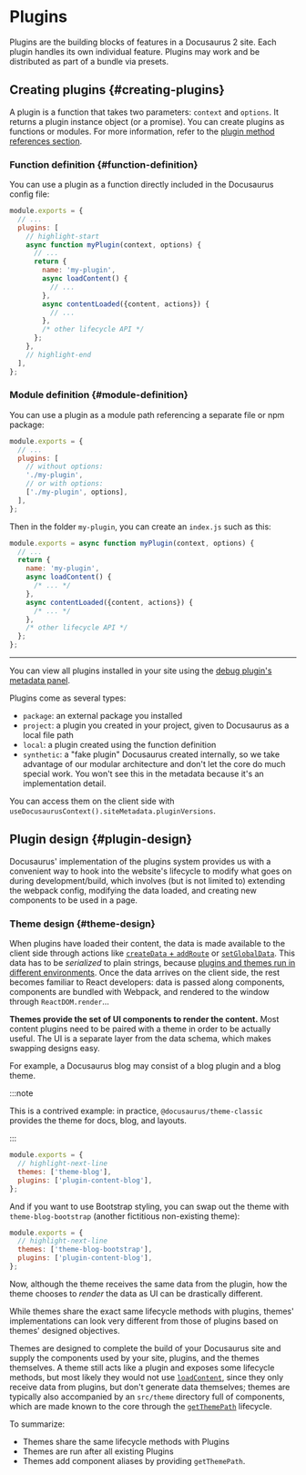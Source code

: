# Plugins

Plugins are the building blocks of features in a Docusaurus 2 site. Each plugin handles its own individual feature. Plugins may work and be distributed as part of a bundle via presets.

## Creating plugins {#creating-plugins}

A plugin is a function that takes two parameters: `context` and `options`. It returns a plugin instance object (or a promise). You can create plugins as functions or modules. For more information, refer to the [plugin method references section](../api/plugin-methods/README.md).

### Function definition {#function-definition}

You can use a plugin as a function directly included in the Docusaurus config file:

```js title="docusaurus.config.js"
module.exports = {
  // ...
  plugins: [
    // highlight-start
    async function myPlugin(context, options) {
      // ...
      return {
        name: 'my-plugin',
        async loadContent() {
          // ...
        },
        async contentLoaded({content, actions}) {
          // ...
        },
        /* other lifecycle API */
      };
    },
    // highlight-end
  ],
};
```

### Module definition {#module-definition}

You can use a plugin as a module path referencing a separate file or npm package:

```js title="docusaurus.config.js"
module.exports = {
  // ...
  plugins: [
    // without options:
    './my-plugin',
    // or with options:
    ['./my-plugin', options],
  ],
};
```

Then in the folder `my-plugin`, you can create an `index.js` such as this:

```js title="my-plugin.js"
module.exports = async function myPlugin(context, options) {
  // ...
  return {
    name: 'my-plugin',
    async loadContent() {
      /* ... */
    },
    async contentLoaded({content, actions}) {
      /* ... */
    },
    /* other lifecycle API */
  };
};
```

---

You can view all plugins installed in your site using the [debug plugin's metadata panel](/__docusaurus/debug/metadata).

Plugins come as several types:

- `package`: an external package you installed
- `project`: a plugin you created in your project, given to Docusaurus as a local file path
- `local`: a plugin created using the function definition
- `synthetic`: a "fake plugin" Docusaurus created internally, so we take advantage of our modular architecture and don't let the core do much special work. You won't see this in the metadata because it's an implementation detail.

You can access them on the client side with `useDocusaurusContext().siteMetadata.pluginVersions`.

## Plugin design {#plugin-design}

Docusaurus' implementation of the plugins system provides us with a convenient way to hook into the website's lifecycle to modify what goes on during development/build, which involves (but is not limited to) extending the webpack config, modifying the data loaded, and creating new components to be used in a page.

### Theme design {#theme-design}

When plugins have loaded their content, the data is made available to the client side through actions like [`createData` + `addRoute`](../api/plugin-methods/lifecycle-apis.md#addRoute) or [`setGlobalData`](../api/plugin-methods/lifecycle-apis.md#setGlobalData). This data has to be _serialized_ to plain strings, because [plugins and themes run in different environments](./architecture.md). Once the data arrives on the client side, the rest becomes familiar to React developers: data is passed along components, components are bundled with Webpack, and rendered to the window through `ReactDOM.render`...

**Themes provide the set of UI components to render the content.** Most content plugins need to be paired with a theme in order to be actually useful. The UI is a separate layer from the data schema, which makes swapping designs easy.

For example, a Docusaurus blog may consist of a blog plugin and a blog theme.

:::note

This is a contrived example: in practice, `@docusaurus/theme-classic` provides the theme for docs, blog, and layouts.

:::

```js title="docusaurus.config.js"
module.exports = {
  // highlight-next-line
  themes: ['theme-blog'],
  plugins: ['plugin-content-blog'],
};
```

And if you want to use Bootstrap styling, you can swap out the theme with `theme-blog-bootstrap` (another fictitious non-existing theme):

```js title="docusaurus.config.js"
module.exports = {
  // highlight-next-line
  themes: ['theme-blog-bootstrap'],
  plugins: ['plugin-content-blog'],
};
```

Now, although the theme receives the same data from the plugin, how the theme chooses to _render_ the data as UI can be drastically different.

While themes share the exact same lifecycle methods with plugins, themes' implementations can look very different from those of plugins based on themes' designed objectives.

Themes are designed to complete the build of your Docusaurus site and supply the components used by your site, plugins, and the themes themselves. A theme still acts like a plugin and exposes some lifecycle methods, but most likely they would not use [`loadContent`](../api/plugin-methods/lifecycle-apis.md#loadContent), since they only receive data from plugins, but don't generate data themselves; themes are typically also accompanied by an `src/theme` directory full of components, which are made known to the core through the [`getThemePath`](../api/plugin-methods/extend-infrastructure.md#getThemePath) lifecycle.

To summarize:

- Themes share the same lifecycle methods with Plugins
- Themes are run after all existing Plugins
- Themes add component aliases by providing `getThemePath`.

